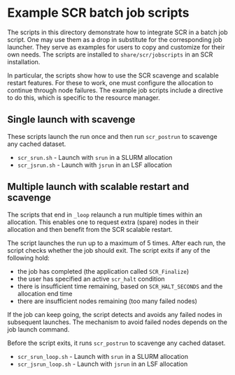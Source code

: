 # Example SCR batch job scripts
The scripts in this directory demonstrate how to integrate SCR in a batch job script.
One may use them as a drop in substitute for the corresponding job launcher.
They serve as examples for users to copy and customize for their own needs.
The scripts are installed to ``share/scr/jobscripts`` in an SCR installation.

In particular, the scripts show how to use the SCR scavenge and scalable restart features.
For these to work, one must configure the allocation to continue through node failures.
The example job scripts include a directive to do this, which is specific to the resource manager.

## Single launch with scavenge
These scripts launch the run once and then run ``scr_postrun`` to scavenge any cached dataset.

- ``scr_srun.sh``  - Launch with ``srun`` in a SLURM allocation
- ``scr_jsrun.sh`` - Launch with ``jsrun`` in an LSF allocation

## Multiple launch with scalable restart and scavenge
The scripts that end in ``_loop`` relaunch a run multiple times within an allocation.
This enables one to request extra (spare) nodes in their allocation and then benefit from the SCR scalable restart.

The script launches the run up to a maximum of 5 times.
After each run, the script checks whether the job should exit.
The script exits if any of the following hold:
- the job has completed (the application called ``SCR_Finalize``)
- the user has specified an active ``scr_halt`` condition
- there is insufficient time remaining, based on ``SCR_HALT_SECONDS`` and the allocation end time
- there are insufficient nodes remaining (too many failed nodes)

If the job can keep going, the script detects and avoids any failed nodes in subsequent launches.
The mechanism to avoid failed nodes depends on the job launch command.

Before the script exits, it runs ``scr_postrun`` to scavenge any cached dataset.

- ``scr_srun_loop.sh`` - Launch with ``srun`` in a SLURM allocation
- ``scr_jsrun_loop.sh`` - Launch with ``jsrun`` in an LSF allocation
